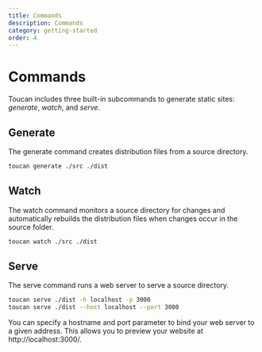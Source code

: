 ```yaml
---
title: Commands
description: Commands
category: getting-started
order: 4
---
```


# Commands

Toucan includes three built-in subcommands to generate static sites: _generate_, _watch_, and _serve_. 

## Generate

The generate command creates distribution files from a source directory.

```sh
toucan generate ./src ./dist
```

## Watch

The watch command monitors a source directory for changes and automatically rebuilds the distribution files when changes occur in the source folder.

```sh
toucan watch ./src ./dist
``` 

## Serve

The serve command runs a web server to serve a source directory.

```sh
toucan serve ./dist -h localhost -p 3000
toucan serve ./dist --host localhost --port 3000
``` 

You can specify a hostname and port parameter to bind your web server to a given address. This allows you to preview your website at http://localhost:3000/.
